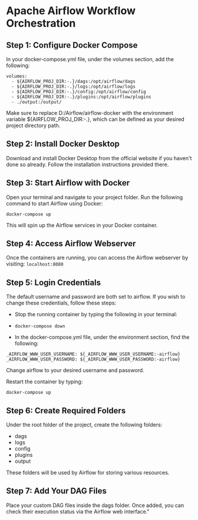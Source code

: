 # Apache Airflow Workflow Orchestration

## Step 1: Configure Docker Compose

In your docker-compose.yml file, under the volumes section, add the following:

```
volumes:
  - ${AIRFLOW_PROJ_DIR:-.}/dags:/opt/airflow/dags
  - ${AIRFLOW_PROJ_DIR:-.}/logs:/opt/airflow/logs
  - ${AIRFLOW_PROJ_DIR:-.}/config:/opt/airflow/config
  - ${AIRFLOW_PROJ_DIR:-.}/plugins:/opt/airflow/plugins
  - ./output:/output/
```

Make sure to replace D:/Airflow/airflow-docker with the environment variable ${AIRFLOW_PROJ_DIR:-.}, which can be defined as your desired project directory path.

## Step 2: Install Docker Desktop

Download and install Docker Desktop from the official website if you haven't done so already. Follow the installation instructions provided there.

## Step 3: Start Airflow with Docker

Open your terminal and navigate to your project folder. Run the following command to start Airflow using Docker:

```
docker-compose up
```

This will spin up the Airflow services in your Docker container.

## Step 4: Access Airflow Webserver

Once the containers are running, you can access the Airflow webserver by visiting:
`localhost:8080`

## Step 5: Login Credentials

The default username and password are both set to airflow. If you wish to change these credentials, follow these steps:

- Stop the running container by typing the following in your terminal:

- `docker-compose down`

- In the docker-compose.yml file, under the environment section, find the following:

```
_AIRFLOW_WWW_USER_USERNAME: ${_AIRFLOW_WWW_USER_USERNAME:-airflow}
_AIRFLOW_WWW_USER_PASSWORD: ${_AIRFLOW_WWW_USER_PASSWORD:-airflow}
```

Change airflow to your desired username and password.

Restart the container by typing:

`docker-compose up`

## Step 6: Create Required Folders

Under the root folder of the project, create the following folders:

- dags
- logs
- config
- plugins
- output

These folders will be used by Airflow for storing various resources.

## Step 7: Add Your DAG Files

Place your custom DAG files inside the dags folder. Once added, you can check their execution status via the Airflow web interface."
